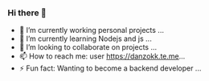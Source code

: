 ### Hi there 👋



- 🔭 I’m currently working personal projects  ...
- 🌱 I’m currently learning Nodejs and js ...
- 👯 I’m looking to collaborate on projects ...
- 📫 How to reach me: user https://danzokk.te.me...
- ⚡ Fun fact: Wanting to become a backend developer ...

